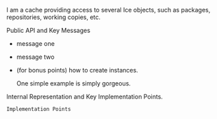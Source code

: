 I am a cache providing access to several Ice objects, such as packages, repositories, working copies, etc.Public API and Key Messages- message one   - message two - (for bonus points) how to create instances.   One simple example is simply gorgeous. Internal Representation and Key Implementation Points.    Implementation Points